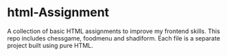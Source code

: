 # html-Assignment
 A collection of basic HTML assignments to improve my frontend skills. This repo includes chessgame, foodmenu and shadiform. Each file is a separate project built using pure HTML.
